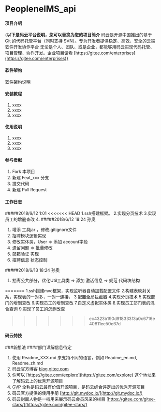 # PeoplenelMS_api

#### 项目介绍
{**以下是码云平台说明，您可以替换为您的项目简介**
码云是开源中国推出的基于 Git 的代码托管平台（同时支持 SVN）。专为开发者提供稳定、高效、安全的云端软件开发协作平台
无论是个人、团队、或是企业，都能够用码云实现代码托管、项目管理、协作开发。企业项目请看 [https://gitee.com/enterprises](https://gitee.com/enterprises)}

#### 软件架构
软件架构说明


#### 安装教程

1. xxxx
2. xxxx
3. xxxx

#### 使用说明

1. xxxx
2. xxxx
3. xxxx

#### 参与贡献

1. Fork 本项目
2. 新建 Feat_xxx 分支
3. 提交代码
4. 新建 Pull Request

#### 工作日志
#####2018/6/12 1:01
<<<<<<< HEAD
1.ssh搭建框架。
2.实现分页技术
3.实现员工的增删查改
4.
#####2018/6/12 18:24 孙奥
1. 增添 工具jar ，修改.gitignore文件
2. 招聘模块逻辑实现
3. 修改实体类，User => 添加 account字段
4. 遗留问题 => 批量修改
5. 邮箱验证 实现
6. 招聘信息 状态控制


#####2018/6/13 18:24 孙奥
1. 抽离公共部分，优化Util工具类
   => 添加 激活信息
   => 规范 代码块结构

=======
1.ssh搭建mvc框架，实现监听器自动加载配置文件
2.构建表映射关系，实现表的一对多，一对一连接，
3.配置全局拦截器
4.实现分页技术
5.实现部门的增删查改
6.实现员工的增删查改
7.自定义虚拟实体类
8.实现员工部门表的混合查询
9.实现了员工的怎删改查
>>>>>>> ec4323b190d918333f3a0c6716e40811ee50e67d
#### 码云特技
###新想法
####部门详解信息待定
1. 使用 Readme\_XXX.md 来支持不同的语言，例如 Readme\_en.md, Readme\_zh.md
2. 码云官方博客 [blog.gitee.com](https://blog.gitee.com)
3. 你可以 [https://gitee.com/explore](https://gitee.com/explore) 这个地址来了解码云上的优秀开源项目
4. [GVP](https://gitee.com/gvp) 全称是码云最有价值开源项目，是码云综合评定出的优秀开源项目
5. 码云官方提供的使用手册 [http://git.mydoc.io/](http://git.mydoc.io/)
6. 码云封面人物是一档用来展示码云会员风采的栏目 [https://gitee.com/gitee-stars/](https://gitee.com/gitee-stars/)